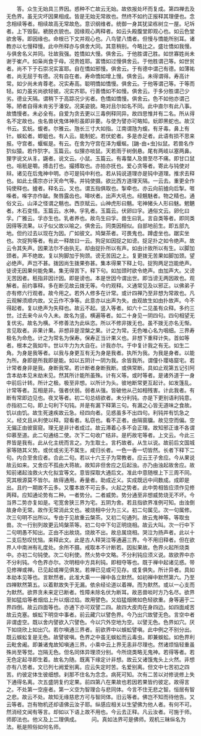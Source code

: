 <!-- { "loadSidebar": true } -->
　　答。众生无始具三界因。惑种不亡故云无始。故依报处坏而复成。第四禅去及无色界。虽无灾坏因果相成。皆是无始无常故也。然终不如约正报释其理便也。念念相续等者。相续故高无常故危。意识纲维者。统御一身其犹梁栋树立一屋。圮坼者。上下毁裂。褫脱衣貌也。因缘观心两释者。如云头殿腹堂即观心也。如云色堂欲舍等。即因缘也。命根已下文并观心也。八鸟譬八憍者。但慢与憍能所别耳。诸教亦以七慢释慢。此中所释亦与俱舍大同。其意稍别。今略比之。盛壮憍如我慢。与俱舍名义并同。壮故我强。姓憍如大慢。俱舍云。于他胜谓己胜。如世寡姓尚未谢于崔卢。如枭尚食于母。况贵姓耶。富憍如过慢俱舍云。于他胜谓己等。如世贫者。尚不下于石崇况实富耶。自在憍如邪慢。俱舍云。于有德中谓己有德。如薄祐者。尚无屈于有德。况有自在者。寿命憍如增上慢。俱舍云。未得谓得。寿高计常。如少尚未肯尊老。况实寿高。聪明憍如憍慢。俱舍云。于他等谓己等。于等而轻。如力虽劣尚欲轻彼。况实齐耶。行善憍如不如慢。俱舍云。于多分胜谓己少劣。德业天隔。谓稍下于高踪况少劣者。色憍如憍慢。俱舍云。色不如他亦谓己等。陋者自得未肯劣于潘安。况美姿貌。略对且尔如名不同。此中直尔有此八事。故憍慢者。未必全有。自爱为贪去更以三毒例释同异。故四思惟并有二名。所从得名不定故也。虫名兽状鬼体神形虽即非要。与使为譬亦可略知。蚖即黑蛇也。故汉书云。玄蚖。蝮者。尔雅云。虺长三寸大如指。江南谓虺为蝮。有牙毒。鼻上有针。蜈蚣者。蝍蛆也。有人云。能制蛇。若伏蛇者。多是赤足者。此语有损不思来报。守宫者。蝘蜒是。有云。在舍为守宫在泽为蝘蜒。[鼬-由+虫]似鼠。若兽名作狖似猿。若作狖字。玉篇云。似狸亦啖鼠。天若雨于树倒悬。尾有两岐以塞两鼻。狸字说文从豸。鼷者。说文云。小鼠。玉篇云。有毒螫人及兽至尽不痛。即甘口鼠也。咀秖是嚼。搏击打也。撮搏取也。亦拍亦抚也。爱心贪等者。寄此与钝使对辩。诸见在后鬼神中明。亦可是钝中利也。若从钝说道理亦是钝中道理。推求去释也。如此土儒宗亦计天命气等。并钝使摄。欲比西方道理天隔。一云去。重更全作钝使释也。摣者。释名云。叉也。谓五指俱取也。掣牵也。亦云向前摣向后掣。啀喍者。喍字亦作龇。聚唇露齿也。嗥吠者。出声大吼也。经魑魅者。物之精也。通俗文云。山泽之怪谓之魑也。西京赋云。山神虎形曰魑。宅神猪头人形曰魅。魍魉者。木石变怪。玉篇云。水神。孚乳者。玉篇云。伏卵曰孚。通俗文云。卵化曰孚。广雅云。孚亦生也。乳者养也。故鸟生曰孚。兽生曰乳。言自类等者。即同类因得等流果。以子似父故以喻之。俱舍云。同类因相似。自部地前生。即五部九地。但约过去以现在为因。广如彼文。鸠槃茶者。可畏鬼也。蹲虚坐也。踞实坐也。次捉狗等者。有此一释故曰一云。狗足如因捉之如谤。捉足扑之如令绝声。故云令其失声。因果法尔不由执无。却由捉扑所以有声。如由计故所以有生。以脚加颈者。声不绝故。复以狗脚加于狗颈。谤无苦因之上。复更拨无苦果如脚加颈。望必绝声。声岂不甚。拨因尚生拨果弥甚。集本得果下释上句。捉狗两足岂能绝声。徒谤无因果何能免果。集无得苦下。释下句。如加颈时欲令绝声。由加声大。又谤无苦因者。秖指非因计因。即是谤也。本是世因今谓出世。即当谤无两因故也。观解者。前约事释。多在断见故云拨无等。今约观释。义通常见及以邪正。以佛弟子亦有修六行观者。故今用之。若外人修多在计常。或计四禅乃至非想为常故也。凡云观解须顺内故。又云作不净等。此意亦以出声为失。由观故生如由扑故声。今不得起者。复以绝声为失释也。故云不起。竖入等者。如六十二见虽有众释。多约三世。过去来今从今入未。故名为竖。横遍等者。如二十身见一阴四句。四句相望无复优劣。故名为横。不修善法为此纵恣。所以不修非拨无也。虽不拨无亦名无惭。言见取者。非果计果。非想非是涅槃之果。计之为常。无色唯心名为咽细。三界寿极名为命危。计之为常名为保寿。保寿正当计果义也。非想下重释计失。首如等者。根本之我如牛。世以牛力为大自在。计我亦尔。于中复计我之有无。如生二角。为身是我等者。以我与身更互有无为身是我者。执所为我。为我是身者。以能为所。身即是所我即是能。如以五阴计一阴为我。余皆我所。谓僮仆璎珞窟宅。若计常者身非是我。身断我常。若计断者身断我断。或俱常断。具如止观第五记引阿含本劫本见末劫末见。然其所计能所虽殊。计有义等。或时等者。是诸外道于一身中前后计转。所计之极。极至非想。以所计为头。彼地断常更互起计。如发篷乱。计常等者。互相是非。强者伏弱。弱者从强。皆破他从己如相残害。计此我者。有断有常即边见也。夜叉等者。初二句总结欲者。未分利钝。亦是下更别语利钝意。亦指初二句。即上句利下句钝。并是有漏下释第三句。有漏之心皆无道味之食故。饥以由饥。故生死速疾故云急。经四向者。见惑虽多不出四句。利钝并有饥急之义。经文且从利使以释。窥看者。私窃也。看不正者。由隔窗牖。故见空而偏。空无偏正由彼窗窥。理无是非计者成过。故云滞着心多不会正理。故知邪正谁不各谓仰慕至道。此二句通结二使。次下二句收广结非。是朽故宅等者。上文云。今此三界皆是我有。此从化主统而言之。为生取土。言朽故者。从生以说。故前后文国城家等随其义势。或优或劣无不属生。咸归长者。一色一香一切皆然。长者下释下二句。内合至舍应者。合此二句。若以十六王子为常教者。应云王子舍应。今从果说故云如来。又舍应不孤由大蒋故。故知非但舍应之后起浊。亦乃由浊起故舍应。故知前诸起浊救火大化拟宜等文。意皆探取大通后文。准此中意随根上下三周不同。究其根源莫不皆尔。故得通用。寿量者。助成近义。实成既远中间数成。成即是出。且约一期故不云多。又覆本故不可云多。火起之势者。此中势相皆应须作见修两释。应知通论势有二种。一者势分。二者威势。势分通至非想威势烧无不坏。今当界二势亦复如是。宅宽舍狭三界为宅。五阴为舍。若且指欲界准例可知。由浊倒故身命无常。故作无常消此文也。被烧相中分为三义。初二句属见。次一句属修。次三句明不出所以。专由于见故重云槃茶。又初二句通列。故云鬼神等。等取虫兽。次一行别列故更云鸠槃茶等。初二句中下句正明烧相。故云大叫。次一行中下二句明愚不知出。正由不出故烧。烧故不出。故总属烧相。哭泣为扬声者。此以十二支后愁叹忧恼。来释此文。此是古人释哭泣等通遍三界。今不用旧释者。但在欲界人中南洲有礼度处。余所不摄。戒取本不计断若。因拟果故。色界火起所烧类中。亦初二句钝使。次二句利使。然火势中文略。不分利钝应须义说。故欲界中亦不分利钝。今色界亦尔。次明相中方具利钝。即相夺等也。既于禅中起诸见惑。带见修禅或禅。已见起或禅见俱发。若禅已见或可见存。或复俱失。所计异者。具如本劫本见等也。言默然者。此准大乘一一禅中各立默然。如初禅中默然第六。乃至四禅默然第五。以着默故失于无漏。依余经论道以着禅。而为默然。或以一心支而为默然。欲界贪未来定已断者。性障未除名伏为断耳。故恶兽啖时方乃名尽。欲界至如猛焰等者烟焰上升以烟过焰。故用譬色。又焰猛烟微如色轻欲重。身等遍于二界四倒。故云四面等也。亦通下亦可双譬二四。故四大皮肉在身四边。如四面咸苦故云克塞。蜈蚣下明空中事者。前云藏穴以譬色界。今乃出穴故譬无色。言空中者非谓虚空。既以舍内譬欲入穴譬色。今以穴外空地为空。以譬无色。色界如穴。厌下如烧欣上如出穴。若尔嗔通三界者。前欲界中以蜈蚣譬嗔。此中例之不别分出。既云蜈蚣复是无色。故譬彼嗔。色界之中虽无蜈蚣而云毒虫。即兼蜈蚣。如色界利云毗舍阇。即兼诸鬼故知嗔通三界。小乘中云上界无恚非尽理也。然诸烦恼轻重虽殊尚至等觉。岂隔无色。但名同体异理须分别。今所烧类略无鬼神。若得等者。若无色定起寻即生着。故名为随。既离下缘定计非想。故云又诸饿鬼头上火然。非想亦有八苦者。文已列七阙爱别离。应云失定时苦。名爱别离。但文中七苦初之四苦。约彼定体生彼细想。刹那不住名为念念。病死可知。次有二苦以对修说修上失下通得名离。次五盛阴复约定果。前四第八在果故也若因若果皆约彼定。故得言之。不处第一空座者。第一义空为智理合与悲同体。今言不住无悲之智。恒居有智之悲。故云不处。故知无缘慈悲方可与智同体。旧云等者。佛岂不知而待他告。又云等者。岂有物机还却语佛云汝子耶。纵感应相关以生望佛为他人者。有何不可。然消经文闻有等言。却如以下语上故不用也。今云去正释。凡云汝者。可施于师。师即法也。他义及上二理俱成。
　　问。真如法界可是佛师。观机三昧纵名为法。秖是照俗如何名师。
